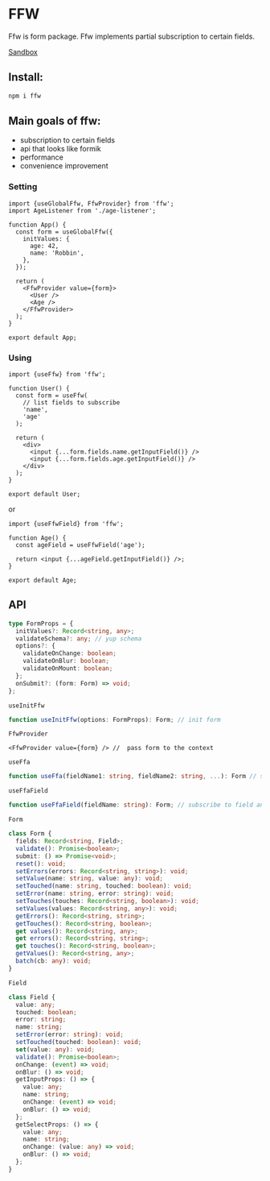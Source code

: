 # FFW

Ffw is form package. Ffw implements partial subscription to certain fields.

[Sandbox](https://codesandbox.io/s/ffw-23v1r?file=/src/app.js)

## Install:
```bash
npm i ffw
```

## Main goals of ffw:

- subscription to certain fields
- api that looks like formik
- performance
- convenience improvement

### Setting

```tsx
import {useGlobalFfw, FfwProvider} from 'ffw';
import AgeListener from './age-listener';

function App() {
  const form = useGlobalFfw({
    initValues: {
      age: 42,
      name: 'Robbin',
    },
  });

  return (
    <FfwProvider value={form}>
      <User />
      <Age />
    </FfwProvider>
  );
}

export default App;
```

### Using

```tsx
import {useFfw} from 'ffw';

function User() {
  const form = useFfw(
    // list fields to subscribe
    'name',
    'age'
  );

  return (
    <div>
      <input {...form.fields.name.getInputField()} />
      <input {...form.fields.age.getInputField()} />
    </div>
  );
}

export default User;
```

or

```tsx
import {useFfwField} from 'ffw';

function Age() {
  const ageField = useFfwField('age');

  return <input {...ageField.getInputField()} />;
}

export default Age;
```

## API

```ts
type FormProps = {
  initValues?: Record<string, any>;
  validateSchema?: any; // yup schema
  options?: {
    validateOnChange: boolean;
    validateOnBlur: boolean;
    validateOnMount: boolean;
  };
  onSubmit?: (form: Form) => void;
};
```

`useInitFfw`

```ts
function useInitFfw(options: FormProps): Form; // init form
```

`FfwProvider`

```tsx
<FfwProvider value={form} /> //  pass form to the context
```

`useFfa`

```ts
function useFfa(fieldName1: string, fieldName2: string, ...): Form // subscribe to fields and get form
```

`useFfaField`

```ts
function useFfaField(fieldName: string): Form; // subscribe to field and get form
```

`Form`

```ts
class Form {
  fields: Record<string, Field>;
  validate(): Promise<boolean>;
  submit: () => Promise<void>;
  reset(): void;
  setErrors(errors: Record<string, string>): void;
  setValue(name: string, value: any): void;
  setTouched(name: string, touched: boolean): void;
  setError(name: string, error: string): void;
  setTouches(touches: Record<string, boolean>): void;
  setValues(values: Record<string, any>): void;
  getErrors(): Record<string, string>;
  getTouches(): Record<string, boolean>;
  get values(): Record<string, any>;
  get errors(): Record<string, string>;
  get touches(): Record<string, boolean>;
  getValues(): Record<string, any>;
  batch(cb: any): void;
}
```

`Field`

```ts
class Field {
  value: any;
  touched: boolean;
  error: string;
  name: string;
  setError(error: string): void;
  setTouched(touched: boolean): void;
  set(value: any): void;
  validate(): Promise<boolean>;
  onChange: (event) => void;
  onBlur: () => void;
  getInputProps: () => {
    value: any;
    name: string;
    onChange: (event) => void;
    onBlur: () => void;
  };
  getSelectProps: () => {
    value: any;
    name: string;
    onChange: (value: any) => void;
    onBlur: () => void;
  };
}
```
